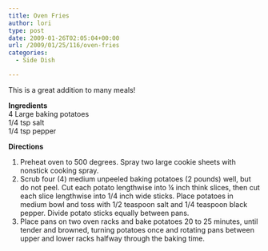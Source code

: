 ```yaml
---
title: Oven Fries
author: lori
type: post
date: 2009-01-26T02:05:04+00:00
url: /2009/01/25/116/oven-fries
categories:
  - Side Dish

---
```

This is a great addition to many meals!

**Ingredients**  
4 Large baking potatoes  
1/4 tsp salt  
1/4 tsp pepper

**Directions**

  1. Preheat oven to 500 degrees. Spray two large cookie sheets with nonstick cooking spray.
  2. Scrub four (4) medium unpeeled baking potatoes (2 pounds) well, but do not peel. Cut each potato lengthwise into ¼ inch think slices, then cut each slice lengthwise into 1/4 inch wide sticks. Place potatoes in medium bowl and toss with 1/2 teaspoon salt and 1/4 teaspoon black pepper. Divide potato sticks equally between pans.
  3. Place pans on two oven racks and bake potatoes 20 to 25 minutes, until tender and browned, turning potatoes once and rotating pans between upper and lower racks halfway through the baking time.